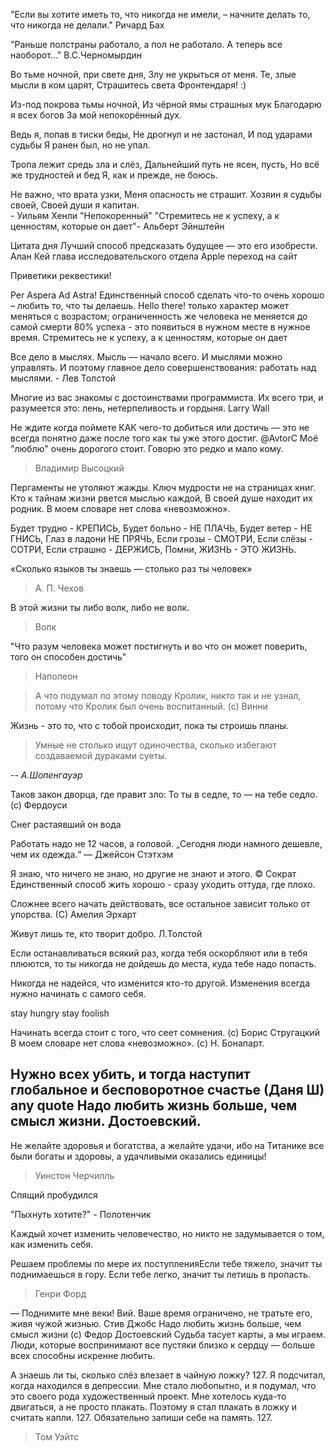 "Если вы хотите иметь то, что никогда не имели, – начните делать то, что никогда не делали." Ричард Бах

"Раньше полстраны работало, а пол не работало. А теперь все наоборот..." В.С.Черномырдин

Во тьме ночной, при свете дня,
Злу не укрыться от меня.
Те, злые мысли в ком царят,
Страшитесь света Фронтендаря! :)

Из-под покрова тьмы ночной,
Из чёрной ямы страшных мук
Благодарю я всех богов
За мой непокорённый дух.

Ведь я, попав в тиски беды,
Не дрогнул и не застонал,
И под ударами судьбы
Я ранен был, но не упал.

Тропа лежит средь зла и слёз,
Дальнейший путь не ясен, пусть,
Но всё же трудностей и бед
Я, как и прежде, не боюсь.

Не важно, что врата узки,
Меня опасность не страшит.
Хозяин я судьбы своей,
Своей души я капитан.   
                                       - Уильям Хенли "Непокоренный"
"Стремитесь не к успеху, а к ценностям, которые он дает​"-  Альберт Эйнштейн

Цитата дня
Лучший способ предсказать будущее — это его изобрести.
Алан Кей глава исследовательского отдела Apple
переход на сайт

Приветики реквестики!

Per Aspera Ad Astra!
Единственный способ сделать что-то очень хорошо – любить то, что ты делаешь.
Hello there!
только характер может меняться с возрастом; ограниченность же человека не меняется до самой смерти
80% успеха - это появиться в нужном месте в нужное время.
 Стремитесь не к успеху, а к ценностям, которые он дает​

Все дело в мыслях. Мысль — начало всего. И мыслями можно управлять. И поэтому главное дело совершенствования: работать над мыслями. - Лев Толстой

Многие из вас знакомы с достоинствами программиста. Их всего три, и разумеется это: лень, нетерпеливость и гордыня. Larry Wall

Не ждите когда поймете КАК чего-то добиться или достичь — это не всегда понятно даже после того как ты уже этого достиг. @AvtorC
Моё "люблю" очень дорогого стоит. Говорю это редко и мало кому.
>
> Владимир Высоцкий

Пергаменты не утоляют жажды. Ключ мудрости не на страницах книг. Кто к тайнам жизни рвется мыслью каждой, В своей душе находит их родник.
В моем словаре нет слова «невозможно».

Будет трудно - КРЕПИСЬ,
Будет больно - НЕ ПЛАЧЬ,
Будет ветер - НЕ ГНИСЬ,
Глаз в ладони НЕ ПРЯЧЬ,
Если грозы - СМОТРИ,
Если слёзы - СОТРИ,
Если страшно - ДЕРЖИСЬ,
Помни, ЖИЗНЬ - ЭТО ЖИЗНЬ.

«Сколько языков ты знаешь — столько раз ты человек»
> А. П. Чехов

В этой жизни ты либо волк, либо не волк.
> Волк

"Что разум человека может постигнуть и во что он может поверить, того он способен достичь"
> Наполеон

> А что подумал по этому поводу Кролик, никто так и не узнал, потому что Кролик был очень воспитанный.
(с) Винни

Жизнь - это то, что с тобой происходит, пока ты строишь планы.

> Умные не столько ищут одиночества, сколько избегают создаваемой дураками суеты.

-- <cite>А.Шопенгауэр</cite>

Таков закон дворца, где правит зло: То ты в седле, то — на тебе седло. (с) Фердоуси

Снег растаявший он вода 

Работать надо не 12 часов, а головой.
„Cегодня люди намного дешевле, чем их одежда.“ —  Джейсон Стэтхэм


Я знаю, что ничего не знаю, но другие не знают и этого. © Сократ
Единственный способ жить хорошо - сразу уходить оттуда, где плохо.

Сложнее всего начать действовать, все остальное зависит только от упорства. (С) Амелия Эрхарт

Живут лишь те, кто творит добро. Л.Толстой


Если останавливаться всякий раз, когда тебя оскорбляют или в тебя плюются, то ты никогда не дойдешь до места, куда тебе надо попасть.

Никогда не надейся, что изменится кто-то другой. Изменения всегда нужно начинать с самого себя.


stay hungry stay foolish

Начинать всегда стоит с того, что сеет сомнения. (c) Борис Стругацкий
В моем словаре нет слова «невозможно». (c) Н. Бонапарт.

Нужно всех убить, и тогда наступит глобальное и бесповоротное счастье (Даня Ш)
any quote
Надо любить жизнь больше, чем смысл жизни. Достоевский.
-------
Не желайте здоровья и богатства, а желайте удачи, ибо на Титанике все были богаты и здоровы, а удачливыми оказались единицы!
>  Уинстон Черчилль

Спящий пробудился 

"Пыхнуть хотите?" - Полотенчик

Каждый хочет изменить человечество, но никто не задумывается о том, как изменить себя.

Решаем проблемы по мере их поступленияЕсли тебе тяжело, значит ты поднимаешься в гору. Если тебе легко, значит ты летишь в пропасть.
>
> Генри Форд

— Поднимите мне веки!
Вий.
Ваше время ограничено, не тратьте его, живя чужой жизнью. Стив Джобс
Надо любить жизнь больше, чем смысл жизни (с) Федор Достоевский
Судьба тасует карты, а мы играем.
Люди, которые воспринимают все пустяки близко к сердцу — больше всех способны искренне любить.

А знаешь ли ты, сколько слёз влезает в чайную ложку? 127. Я подсчитал, когда находился в депрессии. Мне стало любопытно, и я подумал, что это своего рода художественный проект. Мне хотелось куда-то двигаться, а не просто плакать. Поэтому я стал плакать в ложку и считать капли. 127. Обязательно запиши себе на память. 127.
> Том Уэйтс
